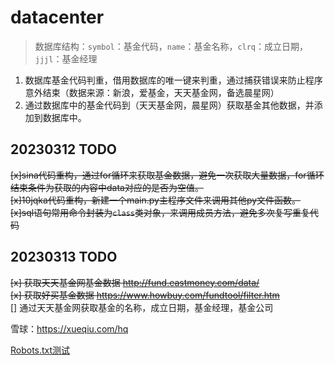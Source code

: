 # datacenter

> 数据库结构：`symbol`：基金代码，`name`：基金名称，`clrq`：成立日期，`jjjl`：基金经理

1. 数据库基金代码判重，借用数据库的唯一键来判重，通过捕获错误来防止程序意外结束（数据来源：新浪，爱基金，天天基金网，备选晨星网）
2. 通过数据库中的基金代码到（天天基金网，晨星网）获取基金其他数据，并添加到数据库中。

## 20230312 TODO

~~[x]sina代码重构，通过for循环来获取基金数据，避免一次获取大量数据，for循环结束条件为获取的内容中data对应的是否为空值。~~  
~~[x]10jqka代码重构，新建一个main.py主程序文件来调用其他py文件函数。~~  
~~[x]sql语句常用命令封装为`class`类对象，来调用成员方法，避免多次复写重复代码~~  

## 20230313 TODO

~~[x] 获取天天基金网基金数据 <http://fund.eastmoney.com/data/>~~  
~~[x] 获取好买基金数据 <https://www.howbuy.com/fundtool/filter.htm>~~  
[] 通过天天基金网获取基金的名称，成立日期，基金经理，基金公司  

雪球：<https://xueqiu.com/hq>

[Robots.txt测试](http://www.wetools.com/robots-tester)
